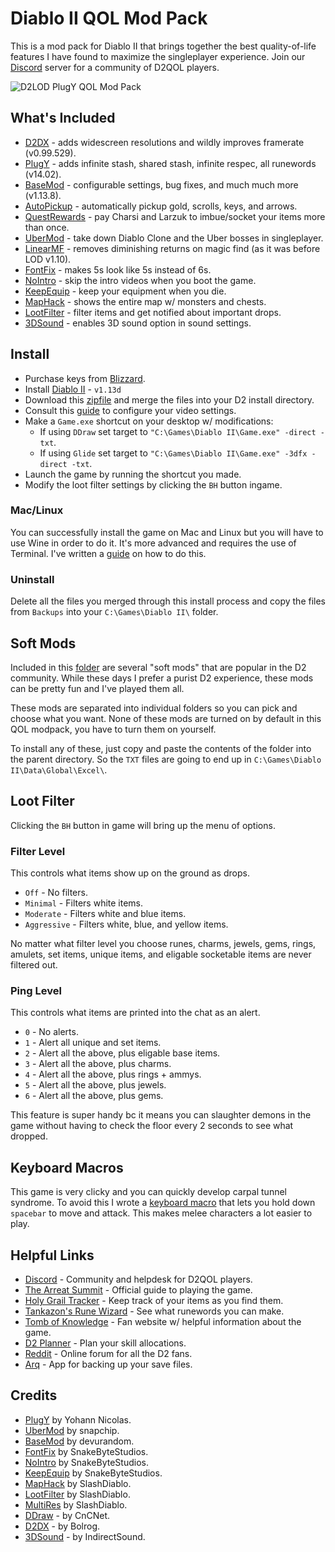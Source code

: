 # Diablo II QOL Mod Pack

This is a mod pack for Diablo II that brings together the best quality-of-life features I have found to maximize the singleplayer experience.  Join our [Discord](https://discord.gg/KjDU67x) server for a community of D2QOL players.

![D2LOD PlugY QOL Mod Pack](https://i.imgur.com/D1CKhA2.jpg)

## What's Included

- [D2DX](https://github.com/bolrog/d2dx/releases) - adds widescreen resolutions and wildly improves framerate (v0.99.529).
- [PlugY](http://plugy.free.fr/en/index.html) - adds infinite stash, shared stash, infinite respec, all runewords (v14.02).
- [BaseMod](https://www.moddb.com/mods/basemod) - configurable settings, bug fixes, and much much more (v1.13.8).
- [AutoPickup](https://www.moddb.com/mods/basemod) - automatically pickup gold, scrolls, keys, and arrows.
- [QuestRewards](https://www.moddb.com/mods/basemod) - pay Charsi and Larzuk to imbue/socket your items more than once.
- [UberMod](http://plugy.free.fr/en/index.html) - take down Diablo Clone and the Uber bosses in singleplayer.
- [LinearMF](https://www.moddb.com/mods/basemod) - removes diminishing returns on magic find (as it was before LOD v1.10).
- [FontFix](https://www.snakebytestudios.com/projects/mods/diablo-2-mods/#fixedfont) - makes 5s look like 5s instead of 6s.
- [NoIntro](https://www.snakebytestudios.com/projects/mods/diablo-2-mods/#nointro) - skip the intro videos when you boot the game.
- [KeepEquip](https://www.snakebytestudios.com/projects/mods/diablo-2-mods/#equipmentdeath) - keep your equipment when you die.
- [MapHack](https://github.com/youbetterdont/bhconfig/wiki/User-Guide) - shows the entire map w/ monsters and chests.
- [LootFilter](https://www.reddit.com/r/slashdiablo/comments/hw0dro/announcing_slash_bh_199/) - filter items and get notified about important drops.
- [3DSound](https://www.indirectsound.com/downloads.html) - enables 3D sound option in sound settings.

## Install

- Purchase keys from [Blizzard](https://us.shop.battle.net/en-us/family/diablo-ii).
- Install [Diablo II](https://mega.nz/#!e9thyD6A!ExGJuZUtvRJ2c8DrxSL0ihCouh-ARbdVxODXIqVt3dc) - ``v1.13d``
- Download this [zipfile](https://github.com/whipowill/d2-plugy-qol/archive/master.zip) and merge the files into your D2 install directory.
- Consult this [guide](https://github.com/whipowill/d2-plugy-qol/blob/master/Guides/Video.md) to configure your video settings.
- Make a ``Game.exe`` shortcut on your desktop w/ modifications:
	- If using ``DDraw`` set target to ``"C:\Games\Diablo II\Game.exe" -direct -txt``.
	- If using ``Glide`` set target to ``"C:\Games\Diablo II\Game.exe" -3dfx -direct -txt``.
- Launch the game by running the shortcut you made.
- Modify the loot filter settings by clicking the ``BH`` button ingame.

### Mac/Linux

You can successfully install the game on Mac and Linux but you will have to use Wine in order to do it.  It's more advanced and requires the use of Terminal.  I've written a [guide](https://github.com/whipowill/d2-plugy-qol/blob/master/Guides/Unix.md) on how to do this.

### Uninstall

Delete all the files you merged through this install process and copy the files from ``Backups`` into your ``C:\Games\Diablo II\`` folder.

## Soft Mods

Included in this [folder](https://github.com/whipowill/d2-plugy-qol/tree/master/Diablo%20II/Data/global/excel) are several "soft mods" that are popular in the D2 community.  While these days I prefer a purist D2 experience, these mods can be pretty fun and I've played them all.

These mods are separated into individual folders so you can pick and choose what you want.  None of these mods are turned on by default in this QOL modpack, you have to turn them on yourself.

To install any of these, just copy and paste the contents of the folder into the parent directory.  So the ``TXT`` files are going to end up in ``C:\Games\Diablo II\Data\Global\Excel\``.

## Loot Filter

Clicking the ``BH`` button in game will bring up the menu of options.

### Filter Level

This controls what items show up on the ground as drops.

- ``Off`` - No filters.
- ``Minimal`` - Filters white items.
- ``Moderate`` - Filters white and blue items.
- ``Aggressive`` - Filters white, blue, and yellow items.

No matter what filter level you choose runes, charms, jewels, gems, rings, amulets, set items, unique items, and eligable socketable items are never filtered out.

### Ping Level

This controls what items are printed into the chat as an alert.

- ``0`` - No alerts.
- ``1`` - Alert all unique and set items.
- ``2`` - Alert all the above, plus eligable base items.
- ``3`` - Alert all the above, plus charms.
- ``4`` - Alert all the above, plus rings + ammys.
- ``5`` - Alert all the above, plus jewels.
- ``6`` - Alert all the above, plus gems.

This feature is super handy bc it means you can slaughter demons in the game without having to check the floor every 2 seconds to see what dropped.

## Keyboard Macros

This game is very clicky and you can quickly develop carpal tunnel syndrome.  To avoid this I wrote a [keyboard macro](https://github.com/whipowill/ahk-autoattack) that lets you hold down ``spacebar`` to move and attack.  This makes melee characters a lot easier to play.

## Helpful Links

- [Discord](https://discord.gg/KjDU67x) - Community and helpdesk for D2QOL players.
- [The Arreat Summit](http://classic.battle.net/diablo2exp/) - Official guide to playing the game.
- [Holy Grail Tracker](https://d2-holy-grail.herokuapp.com/) - Keep track of your items as you find them.
- [Tankazon's Rune Wizard](https://fabd.github.io/diablo2/runewizard/index.html) - See what runewords you can make.
- [Tomb of Knowledge](http://www.d2tomb.com/curses.shtml) - Fan website w/ helpful information about the game.
- [D2 Planner](https://d2planner.github.io/skills/?eyJ2IjoxLCJwIjoiMS4xNEQiLCJjIjoiYW1hem9uIiwicyI6e30sImIiOnt9LCJ0IjoxfQ==) - Plan your skill allocations.
- [Reddit](https://www.reddit.com/r/diablo2/) - Online forum for all the D2 fans.
- [Arq](https://www.arqbackup.com/) - App for backing up your save files.

## Credits

- [PlugY](http://plugy.free.fr/en/index.html) by Yohann Nicolas.
- [UberMod](https://github.com/Snapchip/D2UberMod) by snapchip.
- [BaseMod](https://www.moddb.com/mods/basemod) by devurandom.
- [FontFix](https://www.snakebytestudios.com/projects/mods/diablo-2-mods/#fixedfont) by SnakeByteStudios.
- [NoIntro](https://www.snakebytestudios.com/projects/mods/diablo-2-mods/#nointro) by SnakeByteStudios.
- [KeepEquip](https://www.snakebytestudios.com/projects/mods/diablo-2-mods/#equipmentdeath) by SnakeByteStudios.
- [MapHack](https://github.com/youbetterdont/slashdiablo-maphack) by SlashDiablo.
- [LootFilter](https://www.reddit.com/r/slashdiablo/comments/hw0dro/announcing_slash_bh_199/) by SlashDiablo.
- [MultiRes](https://www.reddit.com/r/slashdiablo/comments/7z5uy1/hd_mod_and_maphack_new_release/) by SlashDiablo.
- [DDraw](https://github.com/CnCNet/cnc-ddraw/releases) - by CnCNet.
- [D2DX](https://github.com/bolrog/d2dx/releases) - by Bolrog.
- [3DSound](https://www.indirectsound.com/downloads.html) - by IndirectSound.
